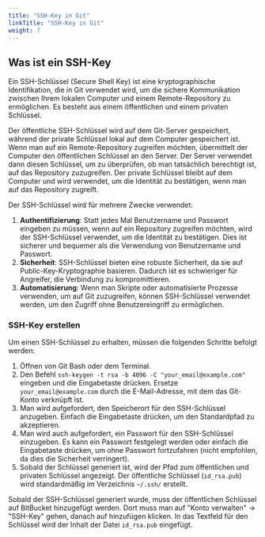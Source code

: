 ```yaml
---
title: "SSH-Key in Git"
linkTitle: "SSH-Key in Git"
weight: 7
---
```


## Was ist ein SSH-Key
Ein SSH-Schlüssel (Secure Shell Key) ist eine kryptographische Identifikation, die in Git verwendet wird, um die sichere Kommunikation zwischen Ihrem lokalen Computer und einem Remote-Repository zu ermöglichen. 
Es besteht aus einem öffentlichen und einem privaten Schlüssel.

Der öffentliche SSH-Schlüssel wird auf dem Git-Server gespeichert, während der private Schlüssel lokal auf dem Computer gespeichert ist. 
Wenn man auf ein Remote-Repository zugreifen möchten, übermittelt der Computer den öffentlichen Schlüssel an den Server. Der Server verwendet dann diesen Schlüssel, um zu überprüfen, ob man tatsächlich berechtigt ist, auf das Repository zuzugreifen. 
Der private Schlüssel bleibt auf dem Computer und wird verwendet, um die Identität zu bestätigen, wenn man auf das Repository zugreift.

Der SSH-Schlüssel wird für mehrere Zwecke verwendet:

1. **Authentifizierung**: Statt jedes Mal Benutzername und Passwort eingeben zu müssen, wenn auf ein Repository zugreifen möchten, wird der SSH-Schlüssel verwendet, um die Identität zu bestätigen. 
Dies ist sicherer und bequemer als die Verwendung von Benutzername und Passwort.
2. **Sicherheit**: SSH-Schlüssel bieten eine robuste Sicherheit, da sie auf Public-Key-Kryptographie basieren. Dadurch ist es schwieriger für Angreifer, die Verbindung zu kompromittieren.
3. **Automatisierung**: Wenn man Skripte oder automatisierte Prozesse verwenden, um auf Git zuzugreifen, können SSH-Schlüssel verwendet werden, um den Zugriff ohne Benutzereingriff zu ermöglichen.


### SSH-Key erstellen
Um einen SSH-Schlüssel zu erhalten, müssen die folgenden Schritte befolgt werden:

1. Öffnen von Git Bash oder dem Terminal.
2. Den Befehl `ssh-keygen -t rsa -b 4096 -C "your_email@example.com"` eingeben und die Eingabetaste drücken. Ersetze `your_email@example.com` durch die E-Mail-Adresse, mit dem das Git-Konto verknüpft ist.
3. Man wird aufgefordert, den Speicherort für den SSH-Schlüssel anzugeben. Einfach die Eingabetaste drücken, um den Standardpfad zu akzeptieren.
4. Man wird auch aufgefordert, ein Passwort für den SSH-Schlüssel einzugeben. Es kann ein Passwort festgelegt werden oder einfach die Eingabetaste drücken, um ohne Passwort fortzufahren (nicht empfohlen, da dies die Sicherheit verringert).
5. Sobald der Schlüssel generiert ist, wird der Pfad zum öffentlichen und privaten Schlüssel angezeigt. Der öffentliche Schlüssel (`id_rsa.pub`) wird standardmäßig im Verzeichnis `~/.ssh/` erstellt.


Sobald der SSH-Schlüssel generiert wurde, muss der öffentlichen Schlüssel auf BitBucket hinzugefügt werden. Dort muss man auf "Konto verwalten" -> "SSH-Key" gehen, danach auf hinzufügen klicken. 
In das Textfeld für den Schlüssel wird der Inhalt der Datei `id_rsa.pub` eingefügt.

